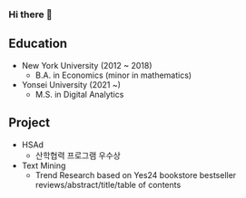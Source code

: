 ### Hi there 👋

## Education
- New York University (2012 ~ 2018)
    - B.A. in Economics (minor in mathematics)
- Yonsei University (2021 ~)
    - M.S. in Digital Analytics

## Project
- HSAd
    - 산학협력 프로그램 우수상
- Text Mining
    - Trend Research based on Yes24 bookstore bestseller reviews/abstract/title/table of contents
<!--
**myk9316/myk9316** is a ✨ _special_ ✨ repository because its `README.md` (this file) appears on your GitHub profile.

Here are some ideas to get you started:

- 🔭 I’m currently working on ...
- 🌱 I’m currently learning ...
- 👯 I’m looking to collaborate on ...
- 🤔 I’m looking for help with ...
- 💬 Ask me about ...
- 📫 How to reach me: ...
- 😄 Pronouns: ...
- ⚡ Fun fact: ...
-->
